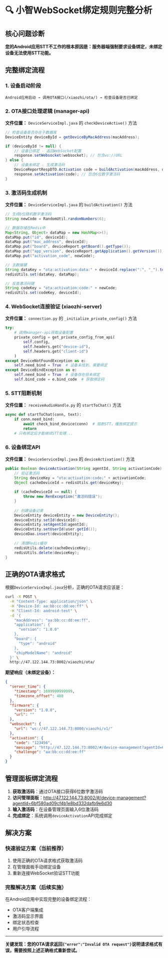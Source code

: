 # 🔍 小智WebSocket绑定规则完整分析

## 核心问题诊断
**您的Android应用STT不工作的根本原因是：服务器端强制要求设备绑定，未绑定设备无法使用STT功能。**

## 完整绑定流程

### 1. 设备启动阶段
```
Android应用启动 → 调用OTA接口(/xiaozhi/ota/) → 检查设备是否已绑定
```

### 2. OTA接口处理逻辑 (manager-api)
**文件位置：** `DeviceServiceImpl.java` 的 `checkDeviceActive()` 方法

```java
// 检查设备是否存在于数据库
DeviceEntity deviceById = getDeviceByMacAddress(macAddress);

if (deviceById != null) {
    // 设备已绑定 - 返回WebSocket配置
    response.setWebsocket(websocket); // 包含ws://URL
} else {
    // 设备未绑定 - 生成激活码
    DeviceReportRespDTO.Activation code = buildActivation(macAddress, deviceReport);
    response.setActivation(code); // 包含6位数字激活码
}
```

### 3. 激活码生成机制
**文件位置：** `DeviceServiceImpl.java` 的 `buildActivation()` 方法

```java
// 生成6位随机数字激活码
String newCode = RandomUtil.randomNumbers(6);

// 数据存储在Redis中
Map<String, Object> dataMap = new HashMap<>();
dataMap.put("id", deviceId);
dataMap.put("mac_address", deviceId);
dataMap.put("board", deviceReport.getBoard().getType());
dataMap.put("app_version", deviceReport.getApplication().getVersion());
dataMap.put("activation_code", newCode);

// 主数据键
String dataKey = "ota:activation:data:" + deviceId.replace(":", "_").toLowerCase();
redisUtils.set(dataKey, dataMap);

// 反查激活码键
String codeKey = "ota:activation:code:" + newCode;
redisUtils.set(codeKey, deviceId);
```

### 4. WebSocket连接验证 (xiaozhi-server)
**文件位置：** `connection.py` 的 `_initialize_private_config()` 方法

```python
try:
    # 调用manager-api获取设备配置
    private_config = get_private_config_from_api(
        self.config,
        self.headers.get("device-id"),
        self.headers.get("client-id")
    )
except DeviceNotFoundException as e:
    self.need_bind = True  # 设备未找到，需要绑定
except DeviceBindException as e:
    self.need_bind = True  # 设备存在但未绑定
    self.bind_code = e.bind_code  # 获取绑定码
```

### 5. STT阻断机制
**文件位置：** `receiveAudioHandle.py` 的 `startToChat()` 方法

```python
async def startToChat(conn, text):
    if conn.need_bind:
        await check_bind_device(conn)  # 阻断STT，播放绑定提示
        return
    # 只有绑定后才能继续STT处理...
```

### 6. 设备绑定API
**文件位置：** `DeviceServiceImpl.java` 的 `deviceActivation()` 方法

```java
public Boolean deviceActivation(String agentId, String activationCode) {
    // 验证激活码
    String deviceKey = "ota:activation:code:" + activationCode;
    Object cacheDeviceId = redisUtils.get(deviceKey);
    
    if (cacheDeviceId == null) {
        throw new RenException("激活码错误");
    }
    
    // 创建设备记录
    DeviceEntity deviceEntity = new DeviceEntity();
    deviceEntity.setId(deviceId);
    deviceEntity.setAgentId(agentId);
    deviceEntity.setUserId(user.getId());
    deviceDao.insert(deviceEntity);
    
    // 清理Redis缓存
    redisUtils.delete(cacheDeviceKey);
    redisUtils.delete(deviceKey);
}
```

## 正确的OTA请求格式

根据`DeviceServiceImpl.java`分析，正确的OTA请求应该是：

```bash
curl -X POST \
  -H "Content-Type: application/json" \
  -H "Device-Id: aa:bb:cc:dd:ee:ff" \
  -H "Client-Id: android-test" \
  -d '{
    "macAddress": "aa:bb:cc:dd:ee:ff",
    "application": {
      "version": "1.0.0"
    },
    "board": {
      "type": "android"
    },
    "chipModelName": "android"
  }' \
  http://47.122.144.73:8002/xiaozhi/ota/
```

**期望响应（未绑定设备）：**
```json
{
  "server_time": {
    "timestamp": 1699999999999,
    "timezone_offset": 480
  },
  "firmware": {
    "version": "1.0.0",
    "url": ""
  },
  "websocket": {
    "url": "ws://47.122.144.73:8000/xiaozhi/v1/"
  },
  "activation": {
    "code": "123456",
    "message": "http://47.122.144.73:8002/#/device-management?agentId=6bf580ad09cf4b1e8bd332dafb9e6d30\n123456",
    "challenge": "aa:bb:cc:dd:ee:ff"
  }
}
```

## 管理面板绑定流程

1. **获取激活码**：通过OTA接口获得6位数字激活码
2. **访问管理面板**：http://47.122.144.73:8002/#/device-management?agentId=6bf580ad09cf4b1e8bd332dafb9e6d30
3. **输入激活码**：在设备管理页面输入6位激活码
4. **完成绑定**：系统调用`deviceActivation`API完成绑定

## 解决方案

### 快速验证方案（当前推荐）
1. 使用正确的OTA请求格式获取激活码
2. 在管理面板手动绑定设备
3. 重新连接WebSocket验证STT功能

### 完整解决方案（后续实施）
在Android应用中实现完整的设备绑定流程：
- OTA客户端集成
- 激活码显示界面
- 绑定状态检查
- 用户引导流程

---
**关键发现：您的OTA请求返回`{"error":"Invalid OTA request"}`说明请求格式有误，需要按照上述正确格式重新尝试。** 